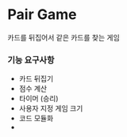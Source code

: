 # Pair Game

카드를 뒤집어서 같은 카드를 찾는 게임

### 기능 요구사항
- 카드 뒤집기
- 점수 계산
- 타이머 (승리)
- 사용자 지정 게임 크기
- 코드 모듈화
- 